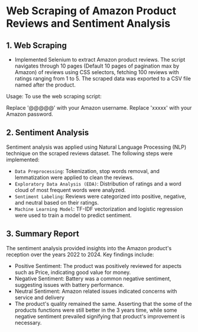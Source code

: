 # Web Scraping of Amazon Product Reviews and Sentiment Analysis

## 1. Web Scraping
- Implemented Selenium to extract Amazon product reviews. The script navigates through 10 pages (Default 10 pages of pagination max by Amazon) of reviews using CSS selectors, fetching 100 reviews with ratings ranging from 1 to 5. The scraped data was exported to a CSV file named after the product.

Usage:
To use the web scraping script:

Replace '@@@@@' with your Amazon username.
Replace 'xxxxx' with your Amazon password.

## 2. Sentiment Analysis
Sentiment analysis was applied using Natural Language Processing (NLP) technique on the scraped reviews dataset. The following steps were implemented:

- `Data Preprocessing`: Tokenization, stop words removal, and lemmatization were applied to clean the reviews.
- `Exploratory Data Analysis (EDA)`: Distribution of ratings and a word cloud of most frequent words were analyzed.
- `Sentiment Labeling`: Reviews were categorized into positive, negative, and neutral based on their ratings.
- `Machine Learning Model`: TF-IDF vectorization and logistic regression were used to train a model to predict sentiment.

## 3. Summary Report
The sentiment analysis provided insights into the Amazon product's reception over the years 2022 to 2024. Key findings include:

- Positive Sentiment: The product was positively reviewed for aspects such as Price, indicating good value for money.
- Negative Sentiment: Battery was a common negative sentiment, suggesting issues with battery performance.
- Neutral Sentiment: Amazon related issues indicated concerns with service and delivery
- The product's quality remained the same. Asserting that the some of the products functions were still better in the 3 years time, while some negative sentiment prevailed signifying that product's improvement is necessary.


 
